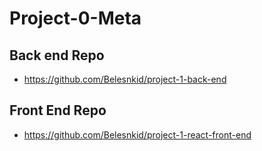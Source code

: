 # Project-0-Meta
## Back end Repo
- https://github.com/Belesnkid/project-1-back-end
## Front End Repo
- https://github.com/Belesnkid/project-1-react-front-end
